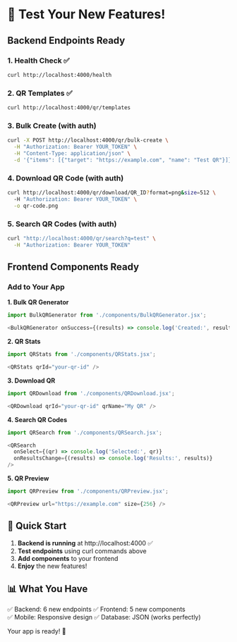 # 🎯 Test Your New Features!

## Backend Endpoints Ready

### 1. Health Check ✅
```bash
curl http://localhost:4000/health
```

### 2. QR Templates ✅
```bash
curl http://localhost:4000/qr/templates
```

### 3. Bulk Create (with auth)
```bash
curl -X POST http://localhost:4000/qr/bulk-create \
  -H "Authorization: Bearer YOUR_TOKEN" \
  -H "Content-Type: application/json" \
  -d '{"items": [{"target": "https://example.com", "name": "Test QR"}]}'
```

### 4. Download QR Code (with auth)
```bash
curl http://localhost:4000/qr/download/QR_ID?format=png&size=512 \
  -H "Authorization: Bearer YOUR_TOKEN" \
  -o qr-code.png
```

### 5. Search QR Codes (with auth)
```bash
curl "http://localhost:4000/qr/search?q=test" \
  -H "Authorization: Bearer YOUR_TOKEN"
```

## Frontend Components Ready

### Add to Your App

**1. Bulk QR Generator**
```javascript
import BulkQRGenerator from './components/BulkQRGenerator.jsx';

<BulkQRGenerator onSuccess={(results) => console.log('Created:', results)} />
```

**2. QR Stats**
```javascript
import QRStats from './components/QRStats.jsx';

<QRStats qrId="your-qr-id" />
```

**3. Download QR**
```javascript
import QRDownload from './components/QRDownload.jsx';

<QRDownload qrId="your-qr-id" qrName="My QR" />
```

**4. Search QR Codes**
```javascript
import QRSearch from './components/QRSearch.jsx';

<QRSearch 
  onSelect={(qr) => console.log('Selected:', qr)}
  onResultsChange={(results) => console.log('Results:', results)}
/>
```

**5. QR Preview**
```javascript
import QRPreview from './components/QRPreview.jsx';

<QRPreview url="https://example.com" size={256} />
```

## 🚀 Quick Start

1. **Backend is running** at http://localhost:4000 ✅
2. **Test endpoints** using curl commands above
3. **Add components** to your frontend
4. **Enjoy** the new features!

## 📊 What You Have

✅ Backend: 6 new endpoints
✅ Frontend: 5 new components  
✅ Mobile: Responsive design
✅ Database: JSON (works perfectly)

Your app is ready! 🎉


